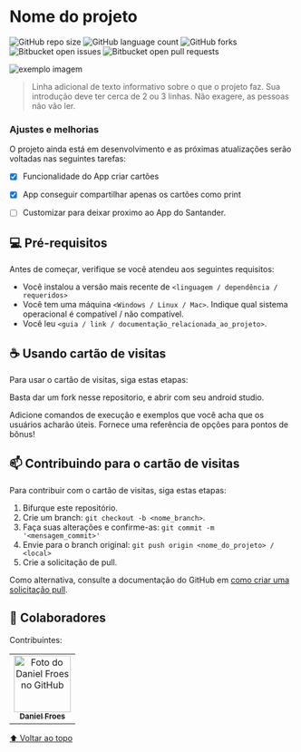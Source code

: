 # Nome do projeto

<!---Esses são exemplos. Veja https://shields.io para outras pessoas ou para personalizar este conjunto de escudos. Você pode querer incluir dependências, status do projeto e informações de licença aqui--->

![GitHub repo size](https://img.shields.io/github/repo-size/artiscruelty/cartao-de-visitas-App?style=for-the-badge)
![GitHub language count](https://img.shields.io/github/languages/count/artiscruelty/cartao-de-visitas-App?style=for-the-badge)
![GitHub forks](https://img.shields.io/github/forks/artiscruelty/cartao-de-visitas-App?style=for-the-badge)
![Bitbucket open issues](https://img.shields.io/bitbucket/issues/artiscruelty/cartao-de-visitas-App?style=for-the-badge)
![Bitbucket open pull requests](https://img.shields.io/bitbucket/pr-raw/artiscruelty/cartao-de-visitas-App?style=for-the-badge)

<img src="exemplo-image.png" alt="exemplo imagem">

> Linha adicional de texto informativo sobre o que o projeto faz. Sua introdução deve ter cerca de 2 ou 3 linhas. Não exagere, as pessoas não vão ler.

### Ajustes e melhorias

O projeto ainda está em desenvolvimento e as próximas atualizações serão voltadas nas seguintes tarefas:

- [x] Funcionalidade do App criar cartões
- [x] App conseguir compartilhar apenas os cartões como print
- [ ] Customizar para deixar proximo ao App do Santander.


## 💻 Pré-requisitos

Antes de começar, verifique se você atendeu aos seguintes requisitos:
<!---Estes são apenas requisitos de exemplo. Adicionar, duplicar ou remover conforme necessário--->
* Você instalou a versão mais recente de `<linguagem / dependência / requeridos>`
* Você tem uma máquina `<Windows / Linux / Mac>`. Indique qual sistema operacional é compatível / não compatível.
* Você leu `<guia / link / documentação_relacionada_ao_projeto>`.


## ☕ Usando cartão de visitas

Para usar o cartão de visitas, siga estas etapas:

Basta dar um fork nesse repositorio, e abrir com seu android studio.

Adicione comandos de execução e exemplos que você acha que os usuários acharão úteis. Fornece uma referência de opções para pontos de bônus!

## 📫 Contribuindo para o cartão de visitas

Para contribuir com o cartão de visitas, siga estas etapas:

1. Bifurque este repositório.
2. Crie um branch: `git checkout -b <nome_branch>`.
3. Faça suas alterações e confirme-as: `git commit -m '<mensagem_commit>'`
4. Envie para o branch original: `git push origin <nome_do_projeto> / <local>`
5. Crie a solicitação de pull.

Como alternativa, consulte a documentação do GitHub em [como criar uma solicitação pull](https://help.github.com/en/github/collaborating-with-issues-and-pull-requests/creating-a-pull-request).

## 🤝 Colaboradores

Contribuíntes:

<table>
  <tr>
    <td align="center">
      <a href="#">
        <img src="https://i.imgur.com/8Dg1XXz.jpg" width="100px;" alt="Foto do Daniel Froes no GitHub"/><br>
        <sub>
          <b>Daniel Froes</b>
        </sub>
      </a>
    </td>
</table>


[⬆ Voltar ao topo](#nome-do-projeto)<br>
